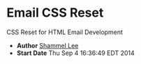 # Email CSS Reset
CSS Reset for HTML Email Development

* **Author** [Shammel Lee][authorURL]
* **Start Date** Thu Sep  4 16:36:49 EDT 2014

[authorURL]: https://github.com/shammellee
